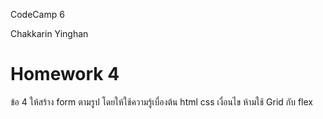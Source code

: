 CodeCamp 6

Chakkarin Yinghan

# Homework 4

ข้อ 4
ให้สร้าง form ตามรูป โดยให้ใช้ความรู้เบื่องต้น html css
เงื่อนไข ห้ามใช้ Grid กับ flex